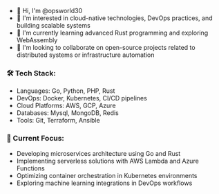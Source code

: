 - 👋 Hi, I'm @opsworld30
- 👀 I'm interested in cloud-native technologies, DevOps practices, and building scalable systems
- 🌱 I'm currently learning advanced Rust programming and exploring WebAssembly
- 💞️ I'm looking to collaborate on open-source projects related to distributed systems or infrastructure automation

### 🛠 Tech Stack:
- Languages: Go, Python, PHP, Rust
- DevOps: Docker, Kubernetes, CI/CD pipelines
- Cloud Platforms: AWS, GCP, Azure
- Databases: Mysql, MongoDB, Redis
- Tools: Git, Terraform, Ansible

### 🚀 Current Focus:
- Developing microservices architecture using Go and Rust
- Implementing serverless solutions with AWS Lambda and Azure Functions
- Optimizing container orchestration in Kubernetes environments
- Exploring machine learning integrations in DevOps workflows
